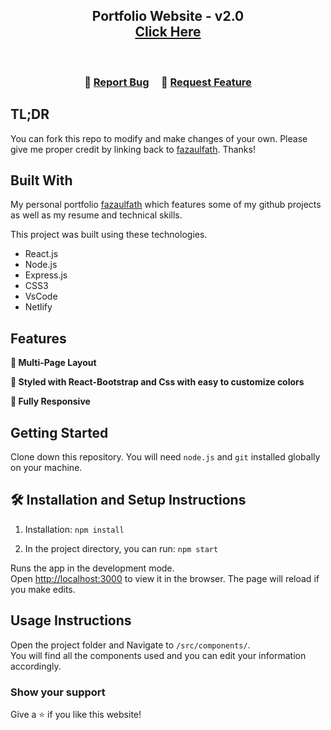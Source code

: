 <h2 align="center">
  Portfolio Website - v2.0<br/>
  <a href="https://fazaulfath.netlify.app/" target="_blank">Click Here</a>
</h2>

<br/>

<h3 align="center">
    🔹
    <a href="https://github.com/fazaulfath/Portfolio/issues">Report Bug</a> &nbsp; &nbsp;
    🔹
    <a href="https://github.com/fazaulfath/Portfolio/issues">Request Feature</a>
</h3>

## TL;DR

You can fork this repo to modify and make changes of your own. Please give me proper credit by linking back to [fazaulfath](https://github.com/fazaulfath/Portfolio). Thanks!

## Built With

My personal portfolio <a href="https://fazaulfath.netlify.app/" target="_blank">fazaulfath</a> which features some of my github projects as well as my resume and technical skills.<br/>

This project was built using these technologies.

- React.js
- Node.js
- Express.js
- CSS3
- VsCode
- Netlify

## Features

**📖 Multi-Page Layout**

**🎨 Styled with React-Bootstrap and Css with easy to customize colors**

**📱 Fully Responsive**

## Getting Started

Clone down this repository. You will need `node.js` and `git` installed globally on your machine.

## 🛠 Installation and Setup Instructions

1. Installation: `npm install`

2. In the project directory, you can run: `npm start`

Runs the app in the development mode.\
Open [http://localhost:3000](http://localhost:3000) to view it in the browser.
The page will reload if you make edits.

## Usage Instructions

Open the project folder and Navigate to `/src/components/`. <br/>
You will find all the components used and you can edit your information accordingly.

### Show your support

Give a ⭐ if you like this website!

